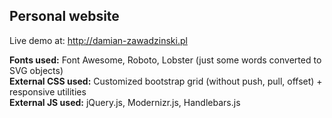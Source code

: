 ## Personal website ##

Live demo at: http://damian-zawadzinski.pl  

**Fonts used:** Font Awesome, Roboto, Lobster (just some words converted to SVG objects)  
**External CSS used:** Customized bootstrap grid (without push, pull, offset) + responsive utilities  
**External JS used:** jQuery.js, Modernizr.js, Handlebars.js  

